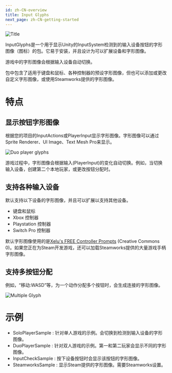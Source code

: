 ```yaml
---
id: zh-CN-overview
title: Input Glyphs
next_page: zh-CN-getting-started
---
```


![Title]({{site.baseurl}}/assets/Card.png)

InputGlyphs是一个用于显示Unity的InputSystem检测到的输入设备按钮的字形图像（图标）的包。它易于安装，并且设计为可以扩展设备和字形图像。

游戏中的字形图像会根据输入设备自动切换。

包中包含了适用于键盘和鼠标、各种控制器的预设字形图像，但也可以添加或更改自定义字形图像，或使用Steamworks提供的字形图像。

# 特点
## 显示按钮字形图像
根据您的项目的InputActions或PlayerInput显示字形图像。字形图像可以通过Sprite Renderer、UI Image、Text Mesh Pro来显示。

![Duo player glyphs]({{site.baseurl}}/assets/duo_glyphs.png)

游戏过程中，字形图像会根据输入(PlayerInput)的变化自动切换。例如，当切换输入设备，创建第二个本地玩家，或更改按钮分配时。

## 支持各种输入设备
默认支持以下设备的字形图像，并且可以扩展以支持其他设备。
- 键盘和鼠标
- Xbox 控制器
- Playstation 控制器
- Switch Pro 控制器

默认字形图像使用的是[Xelu's FREE Controller Prompts](https://thoseawesomeguys.com/prompts) (Creative Commons 0)。如果您正在为Steam开发游戏，还可以加载Steamworks提供的大量游戏手柄字形图像。

## 支持多按钮分配
例如，“移动:WASD”等，为一个动作分配多个按钮时，会生成连接的字形图像。

![Multiple Glyph]({{site.baseurl}}/assets/multi_glyph.png)

# 示例
- SoloPlayerSample : 针对单人游戏的示例。会切换到检测到输入设备的字形图像。
- DuoPlayerSample : 针对双人游戏的示例。第一和第二玩家会显示不同的字形图像。
- InputCheckSample : 按下设备按钮时会显示该按钮的字形图像。
- SteamworksSample : 显示Steam提供的字形图像。需要Steamworks设置。
